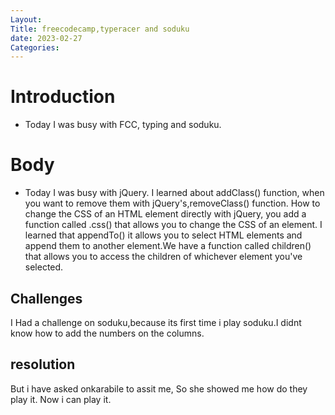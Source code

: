 ```yaml
---
Layout:
Title: freecodecamp,typeracer and soduku
date: 2023-02-27
Categories:
---
```

# Introduction
- Today I was busy with  FCC, typing and soduku.

# Body
- Today I was busy with  jQuery. I learned about addClass() function, when you want to remove them with jQuery's,removeClass() function. How to change the CSS of an HTML element directly with jQuery, you add a function called .css() that allows you to change the CSS of an element. I learned that appendTo() it allows you to select HTML elements and append them to another element.We have a function called children() that allows you to access the children of whichever element you've selected. 

## Challenges
I Had a challenge on soduku,because its first time i play soduku.I didnt know how to add the numbers on the columns.
## resolution
But i have asked onkarabile to assit me, So she showed me how do they play it. Now i can play it.

